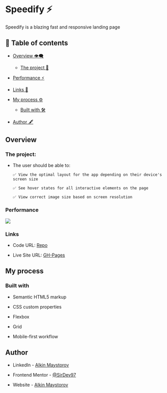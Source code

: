 # Speedify ⚡

Speedify is a blazing fast and responsive landing page

## 📑 Table of contents

- [Overview 👁‍🗨](#overview)

  - [The project 🧾](#the-project)

- [Performance ⚡](#performance)

- [Links 🔗](#links)

- [My process ⚙](#my-process)

  - [Built with 🛠](#built-with)

- [Author 🖋](#author)

## Overview

### The project:

- The user should be able to:

      ✅ View the optimal layout for the app depending on their device's screen size

      ✅ See hover states for all interactive elements on the page

      ✅ View correct image size based on screen resolution

### Performance

![](https://github.com/SirDev97/speedify/blob/main/images/preview.jpeg?raw=true)

### Links

- Code URL: [Repo](https://github.com/SirDev97/speedify)

- Live Site URL: [GH-Pages](https://sirdev97.github.io/speedify/)

## My process

### Built with

- Semantic HTML5 markup

- CSS custom properties

- Flexbox

- Grid

- Mobile-first workflow

## Author

- LinkedIn - [Alkin Maystorov](https://www.linkedin.com/in/alkin-maystorov/)

- Frontend Mentor - [@SirDev97](https://www.frontendmentor.io/profile/SirDev97)

- Website - [Alkin Maystorov](https://www.alkinmaystorov.com)
